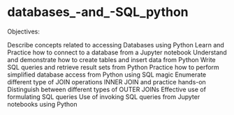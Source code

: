 # databases_-and_-SQL_python

Objectives:

  Describe concepts related to accessing Databases using Python
  Learn and Practice how to connect to a database from a Jupyter notebook
  Understand and demonstrate how to create tables and insert data from Python
  Write SQL queries and retrieve result sets from Python
  Practice how to perform simplified database access from Python using SQL magic
  Enumerate different type of JOIN operations
  INNER JOIN and practice hands-on
  Distinguish between different types of OUTER JOINs
  Effective use of formulating SQL queries
  Use of invoking SQL queries from Jupyter notebooks using Python
